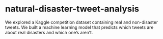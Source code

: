 # natural-disaster-tweet-analysis
We explored a Kaggle competition dataset containing real and non-disaster tweets.
We built a machine learning model that predicts which tweets are about real disasters and which one’s aren’t.
